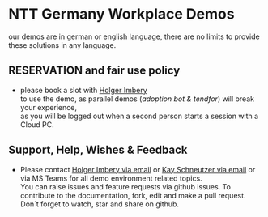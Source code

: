 # NTT Germany Workplace Demos

our demos are in german or english language, there are no limits to provide these solutions in any language.

## RESERVATION and fair use policy
   - please book a slot with [Holger Imbery](mailto:holger.imbery@global.ntt?subject=[nttdemo]%20Booking%20of%20Slot)    
     to use the demo, as parallel demos (*adoption bot & tendfor*) will break your experience,    
     as you will be logged out when a second person starts a session with a Cloud PC.
      

## Support, Help, Wishes & Feedback

   - Please contact [Holger Imbery via email](mailto:holger.imbery@global.ntt?subject=[nttdemo]%20Feedback) or [Kay Schneutzer via email](mailto:kay.schneutzer@global.ntt?subject=[nttdemo]%20Feedback) or
     via MS Teams for all demo environment related topics.   
     You can raise issues and feature requests via github issues.
     To contribute to the documentation, fork, edit and make a pull request.   
     Don´t forget to watch, star and share on github.

